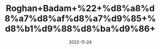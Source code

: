 ---
title: 'Roghan+Badam+%22+%d8%a8%d8%a7%d8%af%d8%a7%d9%85+%d8%b1%d9%88%d8%ba%d9%86+'
date: '2022-11-24' 
metatag: '' 
inventory: '0' 
draft: false 
# meta description 
shortDescripton: 'Almond+oil+may+promote+heart+health%2c+stabilize+blood+sugar+levels%2c+prevent+free+radical+damage+and+help+you+maintain+a+healthy+weight.'
description: 'Oil+%d8%b1%d9%88%d8%ba%d9%86+%d8%aa%db%8c%d9%84'
longdescription: ''
tags: ''
brand: ''
subCategory: ''
unit: '50 ml-Pk'
sellCount: '0'
featured: False
# product Price
price: '200.0'
# Product Short Description
shortDescription: 'Almond+oil+may+promote+heart+health%2c+stabilize+blood+sugar+levels%2c+prevent+free+radical+damage+and+help+you+maintain+a+healthy+weight.'
productID: '5364F412-2243-ED11-996A-005056B3A416'
type: 'products'
category: 'Oil+%d8%b1%d9%88%d8%ba%d9%86+%d8%aa%db%8c%d9%84' 
thumnailproduct: 'https://eraconnect.blob.core.windows.net/product-images/aminsaddiquidawakhana/2e09831f-ea13-4a2e-8a5a-b4fefdb07eb6.webp' 
images:
  - image: 'https://eraconnect.blob.core.windows.net/product-images/aminsaddiquidawakhana/2e09831f-ea13-4a2e-8a5a-b4fefdb07eb6.webp'  
Variants:
---